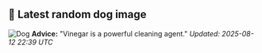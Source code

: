 ## 🐶 Latest random dog image
![Dog](https://images.dog.ceo/breeds/danish-swedish-farmdog/ebba_004.jpg)
**Advice:** "Vinegar is a powerful cleaning agent."
*Updated: 2025-08-12 22:39 UTC*
